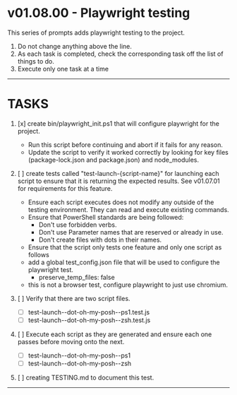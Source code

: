 # v01.08.00 - Playwright testing

This series of prompts adds playwright testing to the project.

1. Do not change anything above the line.
2. As each task is completed, check the corresponding task off the list of things to do.
3. Execute only one task at a time

---------------------------------------------------------------
# TASKS


1. [x] create bin/playwright_init.ps1 that will configure playwright for the project.
    - Run this script before continuing and abort if it fails for any reason.
    - Update the script to verify it worked correctly by looking for key files (package-lock.json and package.json) and node_modules.

1. [ ] create tests called "test-launch-{script-name}" for launching each script to ensure that it is returning the expected results. See v01.07.01 for requirements for this feature.
    - Ensure each script executes does not modify any outside of the testing environment. They can read and execute existing commands.
    - Ensure that PowerShell standards are being followed:
        - Don't use forbidden verbs.
        - Don't use Parameter names that are reserved or already in use.
        - Don't create files with dots in their names.
    - Ensure that the script only tests one feature and only one script as follows
    - add a global test_config.json file that will be used to configure the playwright test.
        - preserve_temp_files: false
    - this is not a browser test, configure playwright to just use chromium.
1. [ ]   Verify that there are two script files.
    - [ ] test-launch--dot-oh-my-posh--ps1.test.js
    - [ ] test-launch--dot-oh-my-posh--zsh.test.js
1. [ ] Execute each script as they are generated and ensure each one passes before moving onto the next.
    - [ ] test-launch--dot-oh-my-posh--ps1 
    - [ ] test-launch--dot-oh-my-posh--zsh 
1. [ ] creating TESTING.md to document this test.

---------------------------------------------------------------
